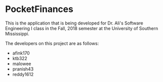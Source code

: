 # PocketFinances

This is the application that is being developed for Dr. Ali's Software Engineering I class in the Fall, 2018 semester at the University of Southern Mississippi.

The developers on this project are as follows:

 * afink170
 * ktb322
 * malowee 
 * pranish43 
 * reddy1612 
